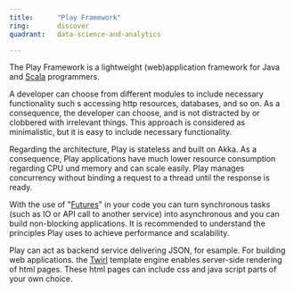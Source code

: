 ```yaml
---
title:      "Play Framework"
ring:       discover
quadrant:   data-science-and-analytics

---
```


The Play Framework is a lightweight (web)application framework for Java and [Scala](/data-science-and-analytics/scala-lang.html) programmers.

A developer can choose from different modules to include necessary functionality such s accessing http resources, databases, and so on. As a consequence, the developer can choose, and is not distracted by or clobbered with irrelevant things. This approach is considered as minimalistic, but it is easy to include necessary functionality.

Regarding the architecture, Play is stateless and built on Akka. As a consequence, Play applications have much lower resource consumption regarding CPU und memory and can scale easily. Play manages concurrency without binding a request to a thread until the response is ready.

With the use of "[Futures](http://docs.scala-lang.org/overviews/core/futures.html)" in your code you can turn synchronous tasks (such as IO or API call to another service) into asynchronous and you can build non-blocking applications. It is recommended to understand the principles Play uses to achieve performance and scalability.

Play can act as backend service delivering JSON, for esample. For building web applications. the [Twirl](https://www.playframework.com/documentation/2.5.x/ScalaTemplates) template engine enables server-side rendering of html pages. These html pages can include css and java script parts of your own choice.

